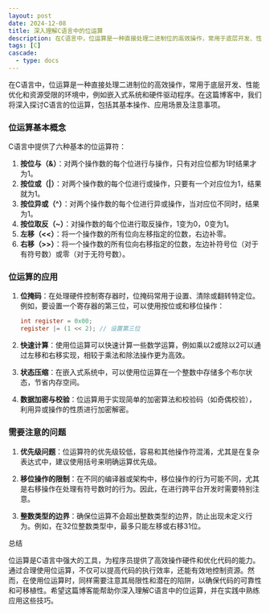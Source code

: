 ```yaml
---
layout: post
date: 2024-12-08
title: 深入理解C语言中的位运算
description: 在C语言中，位运算是一种直接处理二进制位的高效操作，常用于底层开发、性能优化和资源受限的环境中，例如嵌入式系统和硬件驱动程序。在这篇博客中，我们将深入探讨C语言的位运算，包括其基本操作、应用场景及注意事项。
tags: [C]
cascade:
  - type: docs
---
```


在C语言中，位运算是一种直接处理二进制位的高效操作，常用于底层开发、性能优化和资源受限的环境中，例如嵌入式系统和硬件驱动程序。在这篇博客中，我们将深入探讨C语言的位运算，包括其基本操作、应用场景及注意事项。

### 位运算基本概念

C语言中提供了六种基本的位运算符：

1. **按位与（&）**：对两个操作数的每个位进行与操作，只有对应位都为1时结果才为1。
2. **按位或（|）**：对两个操作数的每个位进行或操作，只要有一个对应位为1，结果就为1。
3. **按位异或（^）**：对两个操作数的每个位进行异或操作，当对应位不同时，结果为1。
4. **按位取反（~）**：对操作数的每个位进行取反操作，1变为0，0变为1。
5. **左移（<<）**：将一个操作数的所有位向左移指定的位数，右边补零。
6. **右移（>>）**：将一个操作数的所有位向右移指定的位数，左边补符号位（对于有符号数）或零（对于无符号数）。

### 位运算的应用

1. **位掩码**：在处理硬件控制寄存器时，位掩码常用于设置、清除或翻转特定位。例如，要设置一个寄存器的第三位，可以使用按位或和移位操作：

   ```c
   int register = 0x00;
   register |= (1 << 2); // 设置第三位
   ```

2. **快速计算**：使用位运算可以快速计算一些数学运算，例如乘以2或除以2可以通过左移和右移实现，相较于乘法和除法操作更为高效。

3. **状态压缩**：在嵌入式系统中，可以使用位运算在一个整数中存储多个布尔状态，节省内存空间。

4. **数据加密与校验**：位运算用于实现简单的加密算法和校验码（如奇偶校验），利用异或操作的性质进行加密解密。

### 需要注意的问题

1. **优先级问题**：位运算符的优先级较低，容易和其他操作符混淆，尤其是在复杂表达式中，建议使用括号来明确运算优先级。

2. **移位操作的限制**：在不同的编译器或架构中，移位操作的行为可能不同，尤其是右移操作在处理有符号数时的行为。因此，在进行跨平台开发时需要特别注意。

3. **整数类型的边界**：确保位运算不会超出整数类型的边界，防止出现未定义行为。例如，在32位整数类型中，最多只能左移或右移31位。

总结

位运算是C语言中强大的工具，为程序员提供了高效操作硬件和优化代码的能力。通过合理使用位运算，不仅可以提高代码的执行效率，还能有效地控制资源。然而，在使用位运算时，同样需要注意其局限性和潜在的陷阱，以确保代码的可靠性和可移植性。希望这篇博客能帮助你深入理解C语言中的位运算，并在实践中熟练应用这些技巧。